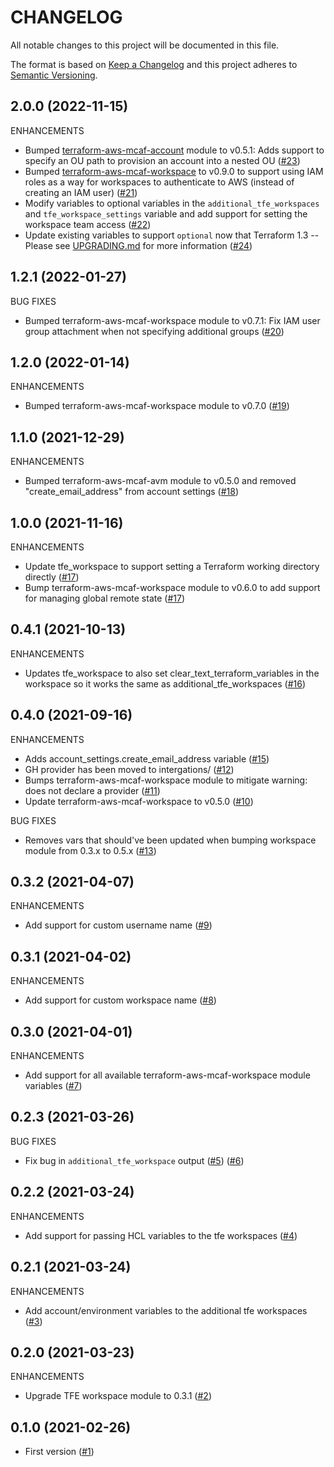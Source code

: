 # CHANGELOG

All notable changes to this project will be documented in this file.

The format is based on [Keep a Changelog](http://keepachangelog.com/) and this project adheres to [Semantic Versioning](http://semver.org/).

## 2.0.0 (2022-11-15)

ENHANCEMENTS

- Bumped [terraform-aws-mcaf-account](https://github.com/schubergphilis/terraform-aws-mcaf-account) module to v0.5.1: Adds support to specify an OU path to provision an account into a nested OU ([#23](https://github.com/schubergphilis/terraform-aws-mcaf-avm/pull/23))
- Bumped [terraform-aws-mcaf-workspace](https://github.com/schubergphilis/terraform-aws-mcaf-workspace) to v0.9.0 to support using IAM roles as a way for workspaces to authenticate to AWS (instead of creating an IAM user) ([#21](https://github.com/schubergphilis/terraform-aws-mcaf-avm/pull/21))
- Modify variables to optional variables in the `additional_tfe_workspaces` and `tfe_workspace_settings` variable and add support for setting the workspace team access ([#22](https://github.com/schubergphilis/terraform-aws-mcaf-avm/pull/22))
- Update existing variables to support `optional` now that Terraform 1.3 -- Please see [UPGRADING.md](./UPGRADING.md) for more information ([#24](https://github.com/schubergphilis/terraform-aws-mcaf-avm/pull/24))

## 1.2.1 (2022-01-27)

BUG FIXES

- Bumped terraform-aws-mcaf-workspace module to v0.7.1: Fix IAM user group attachment when not specifying additional groups ([#20](https://github.com/schubergphilis/terraform-aws-mcaf-avm/pull/20))

## 1.2.0 (2022-01-14)

ENHANCEMENTS

- Bumped terraform-aws-mcaf-workspace module to v0.7.0 ([#19](https://github.com/schubergphilis/terraform-aws-mcaf-avm/pull/19))

## 1.1.0 (2021-12-29)

ENHANCEMENTS

- Bumped terraform-aws-mcaf-avm module to v0.5.0 and removed "create_email_address" from account settings ([#18](https://github.com/schubergphilis/terraform-aws-mcaf-avm/pull/18))

## 1.0.0 (2021-11-16)

ENHANCEMENTS

- Update tfe_workspace to support setting a Terraform working directory directly ([#17](https://github.com/schubergphilis/terraform-aws-mcaf-avm/pull/17))
- Bump terraform-aws-mcaf-workspace module to v0.6.0 to add support for managing global remote state ([#17](https://github.com/schubergphilis/terraform-aws-mcaf-avm/pull/17))

## 0.4.1 (2021-10-13)

ENHANCEMENTS

- Updates tfe_workspace to also set clear_text_terraform_variables in the workspace so it works the same as additional_tfe_workspaces ([#16](https://github.com/schubergphilis/terraform-aws-mcaf-avm/pull/16))

## 0.4.0 (2021-09-16)

ENHANCEMENTS

- Adds account_settings.create_email_address variable ([#15](https://github.com/schubergphilis/terraform-aws-mcaf-avm/pull/15))
- GH provider has been moved to intergations/ ([#12](https://github.com/schubergphilis/terraform-aws-mcaf-avm/pull/12))
- Bumps terraform-aws-mcaf-workspace module to mitigate warning: does not declare a provider ([#11](https://github.com/schubergphilis/terraform-aws-mcaf-avm/pull/11))
- Update terraform-aws-mcaf-workspace to v0.5.0 ([#10](https://github.com/schubergphilis/terraform-aws-mcaf-avm/pull/10))

BUG FIXES

- Removes vars that should've been updated when bumping workspace module from 0.3.x to 0.5.x ([#13](https://github.com/schubergphilis/terraform-aws-mcaf-avm/pull/13))

## 0.3.2 (2021-04-07)

ENHANCEMENTS

- Add support for custom username name ([#9](https://github.com/schubergphilis/terraform-aws-mcaf-avm/pull/9))

## 0.3.1 (2021-04-02)

ENHANCEMENTS

- Add support for custom workspace name ([#8](https://github.com/schubergphilis/terraform-aws-mcaf-avm/pull/8))

## 0.3.0 (2021-04-01)

ENHANCEMENTS

- Add support for all available terraform-aws-mcaf-workspace module variables ([#7](https://github.com/schubergphilis/terraform-aws-mcaf-avm/pull/7))

## 0.2.3 (2021-03-26)

BUG FIXES

- Fix bug in `additional_tfe_workspace` output ([#5](https://github.com/schubergphilis/terraform-aws-mcaf-avm/pull/5)) ([#6](https://github.com/schubergphilis/terraform-aws-mcaf-avm/pull/6))

## 0.2.2 (2021-03-24)

ENHANCEMENTS

- Add support for passing HCL variables to the tfe workspaces ([#4](https://github.com/schubergphilis/terraform-aws-mcaf-avm/pull/4))

## 0.2.1 (2021-03-24)

ENHANCEMENTS

- Add account/environment variables to the additional tfe workspaces ([#3](https://github.com/schubergphilis/terraform-aws-mcaf-avm/pull/3))

## 0.2.0 (2021-03-23)

ENHANCEMENTS

- Upgrade TFE workspace module to 0.3.1 ([#2](https://github.com/schubergphilis/terraform-aws-mcaf-avm/pull/2))

## 0.1.0 (2021-02-26)

- First version ([#1](https://github.com/schubergphilis/terraform-aws-mcaf-avm/pull/1))
